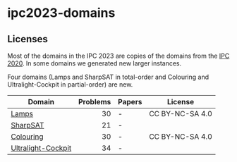 # ipc2023-domains

## Licenses
Most of the domains in the IPC 2023 are copies of the domains from the [IPC 2020](https://github.com/panda-planner-dev/ipc2020-domains).
In some domains we generated new larger instances.

Four domains (Lamps and SharpSAT in total-order and Colouring and Ultralight-Cockpit in partial-order) are new.

Domain | Problems | Papers | License
--- | ---: | --- | ---
[Lamps](total-order/Lamps) | 30 | - | CC BY-NC-SA 4.0
[SharpSAT](total-order/SharpSAT) | 21 | - |
[Colouring](partial-order/Colouring) | 30 | - | CC BY-NC-SA 4.0
[Ultralight-Cockpit](partial-order/Ultralight-Cockpit) | 34 | - | 

